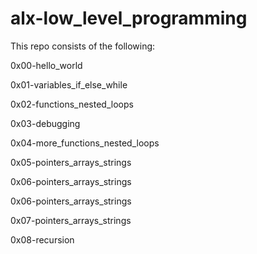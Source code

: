# alx-low_level_programming

This repo consists of the following:


0x00-hello_world

0x01-variables_if_else_while

0x02-functions_nested_loops

0x03-debugging

0x04-more_functions_nested_loops

0x05-pointers_arrays_strings

0x06-pointers_arrays_strings

0x06-pointers_arrays_strings

0x07-pointers_arrays_strings

0x08-recursion
